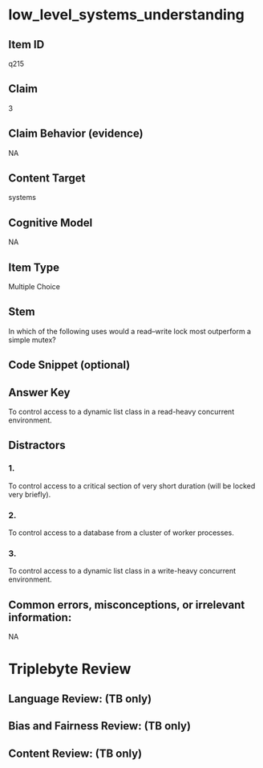 # low_level_systems_understanding

## Item ID
q215

## Claim
3

## Claim Behavior (evidence)
NA

## Content Target
systems

## Cognitive Model
NA

## Item Type
Multiple Choice

## Stem
In which of the following uses would a read–write lock most outperform a simple mutex?

## Code Snippet (optional)


## Answer Key
To control access to a dynamic list class in a read-heavy concurrent environment.

## Distractors

### 1.
To control access to a critical section of very short duration (will be locked very briefly).

### 2.
To control access to a database from a cluster of worker processes.

### 3.
To control access to a dynamic list class in a write-heavy concurrent environment.

## Common errors, misconceptions, or irrelevant information:
NA

# Triplebyte Review


## Language Review: (TB only)


## Bias and Fairness Review: (TB only)


## Content Review: (TB only)

